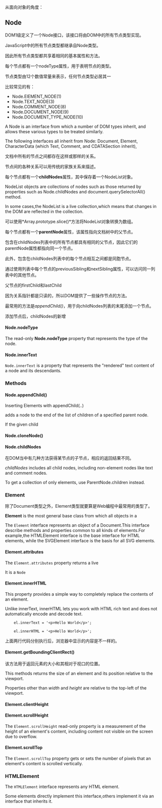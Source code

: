 从面向对象的角度：

## Node

DOM1级定义了一个Node接口，该接口将由DOM中的所有节点类型实现。

JavaScript中的所有节点类型都继承自Node类型。

因此所有节点类型都共享着相同的基本属性和方法。

每个节点都有一个nodeType属性，用于表明节点的类型。

节点类型由12个数值常量来表示，任何节点类型必居其一

比较常见的有：

- Node.ElEMENT_NODE(1)
- Node.TEXT_NODE(3)
- Node.COMMENT_NODE(8)
- Node.DOCUMENT_NODE(9)
- Node.DOCUMENT_TYPE_NODE(10)

A Node is an interface from which a number of DOM types inherit, and allows these various types to be treated similarly.

The following interfaces all inherit from Node: Document, Element, CharacterData (which Text,  Comment, and CDATASection inherit),

文档中所有的节点之间都存在这样或那样的关系。

节点间的各种关系可以用传统的家族关系来描述。

每个节点都有一个**childNodes**属性，其中保存着一个NodeList对象。

NodeList objects are collections of nodes such as those returned by properties such as Node.childNodes and document.querySelectorAll() method.

In some cases,the NodeList is a live collection,which means that changes in the DOM are reflected in the collection.

可以使用*Array.prototype.slice()*方法将NodeList对象转换为数组。

每个节点都有一个**parentNode**属性，该属性指向文档树中的父节点。

包含在childNodes列表中的所有节点都具有相同的父节点，因此它们的parentNode属性都指向同一个节点。

此外，包含在childNodes列表中的每个节点相互之间都是同胞节点。

通过使用列表中每个节点的previousSibling和nextSibling属性，可以访问同一列表中的其他节点。

父节点的firstChild和lastChild

因为关系指针都是只读的，所以DOM提供了一些操作节点的方法。

最常用的方法是*appendChild()*，用于向childNodes列表的末尾添加一个节点。

添加节点后，childNodes的新增

#### Node.nodeType

The read-only **Node.nodeType** property that represents the type of the node.

#### Node.innerText

`Node.innerText` is a property that represents the "rendered" text content of a node and its descendants.

### Methods

#### Node.appendChild() 

Inserting Elements with appendChild(..)

adds a node to the end of the list of children of a specified parent node.

If the given child 

#### Node.cloneNode()

#### Node.childNodes

在DOM当中有几种方法获得某节点的子节点，相应的返回结果不同。

*childNodes* includes all child nodes, including non-element nodes like text and comment nodes.

To get a collection of only elements, use ParentNode.children instead.

### Element

除了Document类型之外，Element类型就要算是Web编程中最常用的类型了。

**Element** is the most general base class from which all objects in a 

The `Element` interface represents an object of a Document.This interface describe methods and properties common to all kinds of elements.For example,the HTMLElement interface is the base interface for HTML elements, while the SVGElement interface is the basis for all SVG elements.

#### Element.attributes

The `Element.attributes` property returns a live 

It is a `Node`

#### Element.innerHTML

This property provides a simple way to completely replace the contents of an element.

Unlike innerText, innerHTML lets you work with HTML rich text and does not automatically encode and decode text. 

        el.innerText = '<p>Hello World</p>';
        
        el.innerHTML = '<p>Hello World</p>';
        
上面两行代码分别执行后，浏览器中显示的内容是不一样的。

#### Element.getBoundingClientRect()

该方法用于返回元素的大小和其相对于视口的位置。

This methods returns the size of an element and its position relative to the viewport.

Properties other than *width* and *height* are relative to the top-left of the viewport.

#### Element.clientHeight

#### Element.scrollHeight

The `Element.scrollHeight` read-only property is a measurement of the height of an element's content, including content not visible on the screen due to overflow.



#### Element.scrollTop

The `Element.scrollTop` property gets or sets the number of pixels that an element's content is scrolled vertically.

### HTMLElement

The `HTMLElement` interface represents any HTML element.

Some elements directly implement this interface,others implement it via an interface that inherits it.

